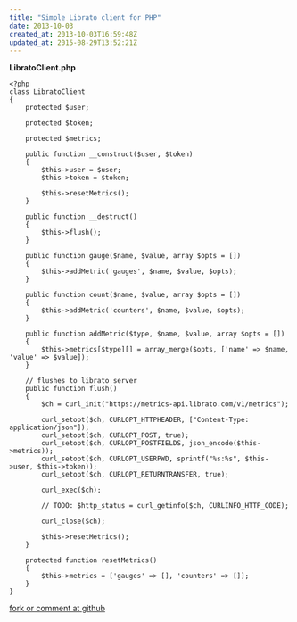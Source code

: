 ```yaml
---
title: "Simple Librato client for PHP"
date: 2013-10-03
created_at: 2013-10-03T16:59:48Z
updated_at: 2015-08-29T13:52:21Z
---
```


<strong>LibratoClient.php</strong>

    <?php
    class LibratoClient
    {
        protected $user;
    
        protected $token;
    
        protected $metrics;
    
        public function __construct($user, $token)
        {
            $this->user = $user;
            $this->token = $token;
    
            $this->resetMetrics();
        }
    
        public function __destruct()
        {
            $this->flush();
        }
    
        public function gauge($name, $value, array $opts = [])
        {
            $this->addMetric('gauges', $name, $value, $opts);
        }
    
        public function count($name, $value, array $opts = [])
        {
            $this->addMetric('counters', $name, $value, $opts);
        }
    
        public function addMetric($type, $name, $value, array $opts = [])
        {
            $this->metrics[$type][] = array_merge($opts, ['name' => $name, 'value' => $value]);
        }
    
        // flushes to librato server
        public function flush()
        {
            $ch = curl_init("https://metrics-api.librato.com/v1/metrics");
    
            curl_setopt($ch, CURLOPT_HTTPHEADER, ["Content-Type: application/json"]);
            curl_setopt($ch, CURLOPT_POST, true);
            curl_setopt($ch, CURLOPT_POSTFIELDS, json_encode($this->metrics));
            curl_setopt($ch, CURLOPT_USERPWD, sprintf("%s:%s", $this->user, $this->token));
            curl_setopt($ch, CURLOPT_RETURNTRANSFER, true);
    
            curl_exec($ch);
    
            // TODO: $http_status = curl_getinfo($ch, CURLINFO_HTTP_CODE);
    
            curl_close($ch);
    
            $this->resetMetrics();
        }
    
        protected function resetMetrics()
        {
            $this->metrics = ['gauges' => [], 'counters' => []];
        }
    }


[fork or comment at github](https://gist.github.com/6813174)
